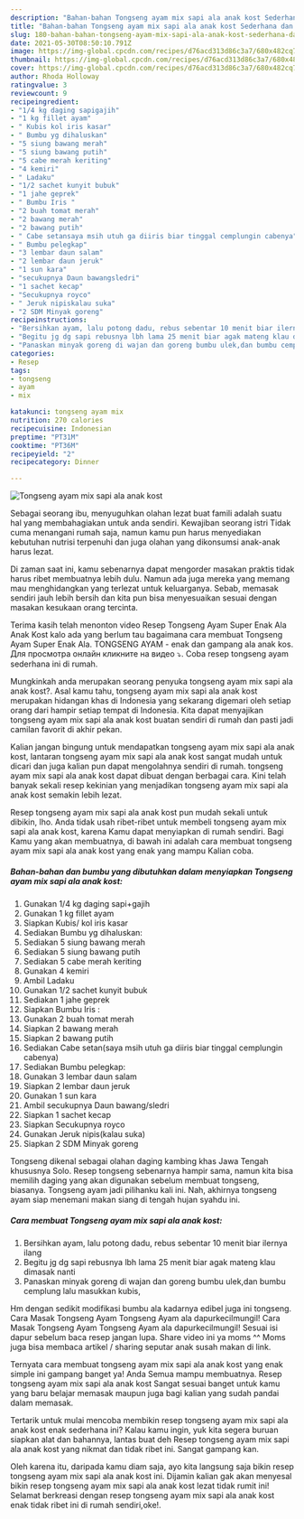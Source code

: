```yaml
---
description: "Bahan-bahan Tongseng ayam mix sapi ala anak kost Sederhana dan Mudah Dibuat"
title: "Bahan-bahan Tongseng ayam mix sapi ala anak kost Sederhana dan Mudah Dibuat"
slug: 180-bahan-bahan-tongseng-ayam-mix-sapi-ala-anak-kost-sederhana-dan-mudah-dibuat
date: 2021-05-30T08:50:10.791Z
image: https://img-global.cpcdn.com/recipes/d76acd313d86c3a7/680x482cq70/tongseng-ayam-mix-sapi-ala-anak-kost-foto-resep-utama.jpg
thumbnail: https://img-global.cpcdn.com/recipes/d76acd313d86c3a7/680x482cq70/tongseng-ayam-mix-sapi-ala-anak-kost-foto-resep-utama.jpg
cover: https://img-global.cpcdn.com/recipes/d76acd313d86c3a7/680x482cq70/tongseng-ayam-mix-sapi-ala-anak-kost-foto-resep-utama.jpg
author: Rhoda Holloway
ratingvalue: 3
reviewcount: 9
recipeingredient:
- "1/4 kg daging sapigajih"
- "1 kg fillet ayam"
- " Kubis kol iris kasar"
- " Bumbu yg dihaluskan"
- "5 siung bawang merah"
- "5 siung bawang putih"
- "5 cabe merah keriting"
- "4 kemiri"
- " Ladaku"
- "1/2 sachet kunyit bubuk"
- "1 jahe geprek"
- " Bumbu Iris "
- "2 buah tomat merah"
- "2 bawang merah"
- "2 bawang putih"
- " Cabe setansaya msih utuh ga diiris biar tinggal cemplungin cabenya"
- " Bumbu pelegkap"
- "3 lembar daun salam"
- "2 lembar daun jeruk"
- "1 sun kara"
- "secukupnya Daun bawangsledri"
- "1 sachet kecap"
- "Secukupnya royco"
- " Jeruk nipiskalau suka"
- "2 SDM Minyak goreng"
recipeinstructions:
- "Bersihkan ayam, lalu potong dadu, rebus sebentar 10 menit biar ilernya ilang"
- "Begitu jg dg sapi rebusnya lbh lama 25 menit biar agak mateng klau dimasak nanti"
- "Panaskan minyak goreng di wajan dan goreng bumbu ulek,dan bumbu cemplung lalu masukkan kubis,"
categories:
- Resep
tags:
- tongseng
- ayam
- mix

katakunci: tongseng ayam mix 
nutrition: 270 calories
recipecuisine: Indonesian
preptime: "PT31M"
cooktime: "PT36M"
recipeyield: "2"
recipecategory: Dinner

---
```



![Tongseng ayam mix sapi ala anak kost](https://img-global.cpcdn.com/recipes/d76acd313d86c3a7/680x482cq70/tongseng-ayam-mix-sapi-ala-anak-kost-foto-resep-utama.jpg)

Sebagai seorang ibu, menyuguhkan olahan lezat buat famili adalah suatu hal yang membahagiakan untuk anda sendiri. Kewajiban seorang istri Tidak cuma menangani rumah saja, namun kamu pun harus menyediakan kebutuhan nutrisi terpenuhi dan juga olahan yang dikonsumsi anak-anak harus lezat.

Di zaman  saat ini, kamu sebenarnya dapat mengorder masakan praktis tidak harus ribet membuatnya lebih dulu. Namun ada juga mereka yang memang mau menghidangkan yang terlezat untuk keluarganya. Sebab, memasak sendiri jauh lebih bersih dan kita pun bisa menyesuaikan sesuai dengan masakan kesukaan orang tercinta. 

Terima kasih telah menonton video Resep Tongseng Ayam Super Enak Ala Anak Kost kalo ada yang berlum tau bagaimana cara membuat Tongseng Ayam Super Enak Ala. TONGSENG AYAM - enak dan gampang ala anak kos. Для просмотра онлайн кликните на видео ⤵. Coba resep tongseng ayam sederhana ini di rumah.

Mungkinkah anda merupakan seorang penyuka tongseng ayam mix sapi ala anak kost?. Asal kamu tahu, tongseng ayam mix sapi ala anak kost merupakan hidangan khas di Indonesia yang sekarang digemari oleh setiap orang dari hampir setiap tempat di Indonesia. Kita dapat menyajikan tongseng ayam mix sapi ala anak kost buatan sendiri di rumah dan pasti jadi camilan favorit di akhir pekan.

Kalian jangan bingung untuk mendapatkan tongseng ayam mix sapi ala anak kost, lantaran tongseng ayam mix sapi ala anak kost sangat mudah untuk dicari dan juga kalian pun dapat mengolahnya sendiri di rumah. tongseng ayam mix sapi ala anak kost dapat dibuat dengan berbagai cara. Kini telah banyak sekali resep kekinian yang menjadikan tongseng ayam mix sapi ala anak kost semakin lebih lezat.

Resep tongseng ayam mix sapi ala anak kost pun mudah sekali untuk dibikin, lho. Anda tidak usah ribet-ribet untuk membeli tongseng ayam mix sapi ala anak kost, karena Kamu dapat menyiapkan di rumah sendiri. Bagi Kamu yang akan membuatnya, di bawah ini adalah cara membuat tongseng ayam mix sapi ala anak kost yang enak yang mampu Kalian coba.

<!--inarticleads1-->

##### Bahan-bahan dan bumbu yang dibutuhkan dalam menyiapkan Tongseng ayam mix sapi ala anak kost:

1. Gunakan 1/4 kg daging sapi+gajih
1. Gunakan 1 kg fillet ayam
1. Siapkan  Kubis/ kol iris kasar
1. Sediakan  Bumbu yg dihaluskan:
1. Sediakan 5 siung bawang merah
1. Sediakan 5 siung bawang putih
1. Sediakan 5 cabe merah keriting
1. Gunakan 4 kemiri
1. Ambil  Ladaku
1. Gunakan 1/2 sachet kunyit bubuk
1. Sediakan 1 jahe geprek
1. Siapkan  Bumbu Iris :
1. Gunakan 2 buah tomat merah
1. Siapkan 2 bawang merah
1. Siapkan 2 bawang putih
1. Sediakan  Cabe setan(saya msih utuh ga diiris biar tinggal cemplungin cabenya)
1. Sediakan  Bumbu pelegkap:
1. Gunakan 3 lembar daun salam
1. Siapkan 2 lembar daun jeruk
1. Gunakan 1 sun kara
1. Ambil secukupnya Daun bawang/sledri
1. Siapkan 1 sachet kecap
1. Siapkan Secukupnya royco
1. Gunakan  Jeruk nipis(kalau suka)
1. Siapkan 2 SDM Minyak goreng


Tongseng dikenal sebagai olahan daging kambing khas Jawa Tengah khususnya Solo. Resep tongseng sebenarnya hampir sama, namun kita bisa memilih daging yang akan digunakan sebelum membuat tongseng, biasanya. Tongseng ayam jadi pilihanku kali ini. Nah, akhirnya tongseng ayam siap menemani makan siang di tengah hujan syahdu ini. 

<!--inarticleads2-->

##### Cara membuat Tongseng ayam mix sapi ala anak kost:

1. Bersihkan ayam, lalu potong dadu, rebus sebentar 10 menit biar ilernya ilang
1. Begitu jg dg sapi rebusnya lbh lama 25 menit biar agak mateng klau dimasak nanti
1. Panaskan minyak goreng di wajan dan goreng bumbu ulek,dan bumbu cemplung lalu masukkan kubis,


Hm dengan sedikit modifikasi bumbu ala kadarnya edibel juga ini tongseng. Cara Masak Tongseng Ayam Tongseng Ayam ala dapurkecilmungil! Cara Masak Tongseng Ayam Tongseng Ayam ala dapurkecilmungil! Sesuai isi dapur sebelum baca resep jangan lupa. Share video ini ya moms ^^ Moms juga bisa membaca artikel / sharing seputar anak susah makan di link. 

Ternyata cara membuat tongseng ayam mix sapi ala anak kost yang enak simple ini gampang banget ya! Anda Semua mampu membuatnya. Resep tongseng ayam mix sapi ala anak kost Sangat sesuai banget untuk kamu yang baru belajar memasak maupun juga bagi kalian yang sudah pandai dalam memasak.

Tertarik untuk mulai mencoba membikin resep tongseng ayam mix sapi ala anak kost enak sederhana ini? Kalau kamu ingin, yuk kita segera buruan siapkan alat dan bahannya, lantas buat deh Resep tongseng ayam mix sapi ala anak kost yang nikmat dan tidak ribet ini. Sangat gampang kan. 

Oleh karena itu, daripada kamu diam saja, ayo kita langsung saja bikin resep tongseng ayam mix sapi ala anak kost ini. Dijamin kalian gak akan menyesal bikin resep tongseng ayam mix sapi ala anak kost lezat tidak rumit ini! Selamat berkreasi dengan resep tongseng ayam mix sapi ala anak kost enak tidak ribet ini di rumah sendiri,oke!.


